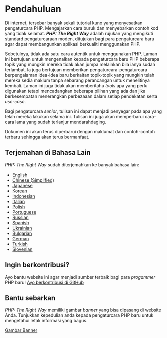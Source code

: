# Pendahuluan

Di internet, tersebar banyak sekali tutorial kuno yang menyesatkan pengaturcara PHP.
Mengajarkan cara buruk dan menyebarkan contoh kod yang tidak selamat.
___PHP: The Right Way___ adalah rujukan yang mengikuti standard pengaturcaraan moden,
ditujukan bagi para pengaturcara baru agar dapat membangunkan aplikasi berkualiti menggunakan PHP.

Sebetulnya, tidak ada satu cara autentik untuk menggunakan PHP. Laman ini bertujuan untuk mengenalkan
kepada pengaturcara baru PHP beberapa topik yang mungkin mereka tidak akan jumpa melainkan bila ianya
sudah terlambat. Ia juga bertujuan memberikan pengaturcara-pengaturcara berpengalaman idea-idea baru
berkaitan topik-topik yang mungkin telah mereka sedia maklum tanpa sebarang perancangan untuk menelitinya
kembali. Laman ini juga tidak akan memberitahu _tools_ apa yang perlu digunakan tetapi mencadangkan
beberapa pilihan yang ada dan jika berkesempatan menerangkan perbezaaan dalam setiap pendekatan serta
_use-case_.

Bagi pengaturcara _senior_, tulisan ini dapat menjadi penyegar pada apa yang telah
mereka lakukan selama ini. Tulisan ini juga akan memperbarui cara-cara lama yang sudah
terlanjur mendarahdaging.

Dokumen ini akan terus diperbarui dengan maklumat dan contoh-contoh terbaru sehingga akan terus bermanfaat.

## Terjemahan di Bahasa Lain

_PHP: The Right Way_ sudah diterjemahkan ke banyak bahasa lain:

* [English](http://www.phptherightway.com)
* [Chinese (Simplified)](http://wulijun.github.com/php-the-right-way)
* [Japanese](http://ja.phptherightway.com)
* [Korean](http://wafe.github.io/php-the-right-way/)
* [Indonesian](http://id.phptherightway.com)
* [Italian](http://it.phptherightway.com/)
* [Polish](http://pl.phptherightway.com/)
* [Portuguese](http://br.phptherightway.com/)
* [Russian](http://getjump.github.io/ru-php-the-right-way)
* [Spanish](http://phpdevenezuela.github.io/php-the-right-way/)
* [Ukrainian](http://iflista.github.com/php-the-right-way/)
* [Bulgarian](http://bg.phptherightway.com/)
* [German](http://rwetzlmayr.github.io/php-the-right-way/)
* [Turkish](http://hkulekci.github.io/php-the-right-way/)
* [Slovenian](http://sl.phptherightway.com)

## Ingin berkontribusi?

Ayo bantu website ini agar menjadi sumber terbaik bagi para _progammer_ PHP baru! [Ayo berkontribusi di GitHub][1]

## Bantu sebarkan

_PHP: The Right Way_ memiliki gambar _banner_ yang bisa dipasang di website Anda. Tunjukkan kepedulian anda
kepada pengaturcara PHP baru untuk mengetahui letak informasi yang bagus.

[Gambar Banner][2]

[1]: https://github.com/andylibrian/php-the-right-way/tree/gh-pages
[2]: /banners.html
